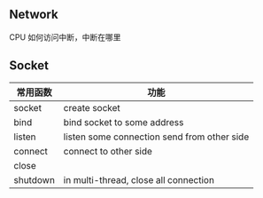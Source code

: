 ## Network

CPU 如何访问中断，中断在哪里









## Socket


| 常用函数 | 功能 |
|-----|-----|
| socket | create socket |
| bind | bind socket to some address |
| listen | listen some connection send from other side |
| connect |  connect to other side | 
| close | |
| shutdown | in multi-thread, close all connection |














